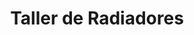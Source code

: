 ---
title: "Taller de Radiadores"
url: /ciudad-autonoma-de-buenos-aires/taller-de-radiadores/
shop: Autowerkstatt
---